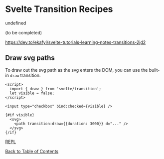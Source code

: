 # Svelte Transition Recipes

<!-- START doctoc generated TOC please keep comment here to allow auto update -->
<!-- DON'T EDIT THIS SECTION, INSTEAD RE-RUN doctoc TO UPDATE -->

undefined

<!-- END doctoc generated TOC please keep comment here to allow auto update -->

(to be completed)

https://dev.to/ekafyi/svelte-tutorials-learning-notes-transitions-2jd2

## Draw svg paths

To draw out the svg path as the svg enters the DOM, you can use the built-in `draw` transition.

```svelte
<script>
  import { draw } from 'svelte/transition';
  let visible = false;
</script>

<input type="checkbox" bind:checked={visible} />

{#if visible}
  <svg>
    <path transition:draw={{duration: 3000}} d="..." />
  </svg>
{/if}
```

[REPL](https://svelte.dev/repl/27a3259ac6a44d71a8cbf020e02f7cd0?version=3.23.2)

[Back to Table of Contents](https://github.com/svelte-society/recipes-mvp#table-of-contents)
